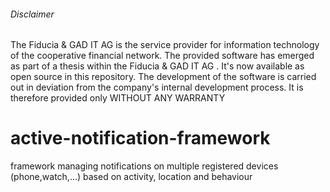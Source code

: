 ###### Disclaimer
The Fiducia & GAD IT AG  is the service provider for information technology of the cooperative financial network. The provided software has emerged as part of a thesis within the Fiducia & GAD IT AG . It's now available as open source in this repository. The development of the software is carried out in deviation from the company's internal development process. It is therefore provided only WITHOUT ANY WARRANTY 

# active-notification-framework
framework managing notifications on multiple registered devices (phone,watch,...) based on activity, location and behaviour


